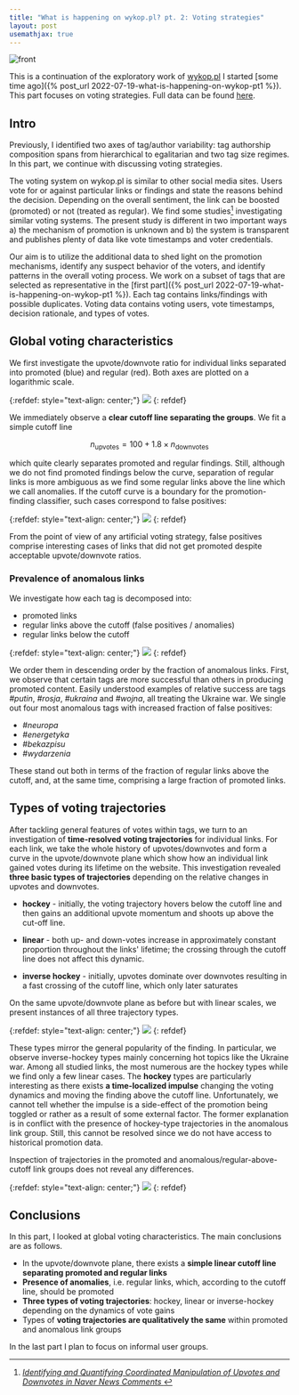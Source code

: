 ```yaml
---
title: "What is happening on wykop.pl? pt. 2: Voting strategies"
layout: post
usemathjax: true
---
```


![front](/assets/posts/2022-09-27/front2.png)

This is a continuation of the exploratory work of <a href="http://wykop.pl">wykop.pl</a> I started [some time ago]({% post_url 2022-07-19-what-is-happening-on-wykop-pt1 %}). This part focuses on voting strategies. Full data can be found <a href="https://www.kaggle.com/datasets/grelade/wykop-data-2022">here</a>.



## Intro

Previously, I identified two axes of tag/author variability: tag authorship composition spans from hierarchical to egalitarian and two tag size regimes. In this part, we continue with discussing voting strategies.

The voting system on wykop.pl is similar to other social media sites. Users vote for or against particular links or findings and state the reasons behind the decision. Depending on the overall sentiment, the link can be boosted (promoted) or not (treated as regular). We find some studies[^1] investigating similar voting systems. The present study is different in two important ways a) the mechanism of promotion is unknown and b) the system is transparent and publishes plenty of data like vote timestamps and voter credentials.

Our aim is to utilize the additional data to shed light on the promotion mechanisms, identify any suspect behavior of the voters, and identify patterns in the overall voting process. We work on a subset of tags that are selected as representative in the [first part]({% post_url 2022-07-19-what-is-happening-on-wykop-pt1 %}). Each tag contains links/findings with possible duplicates. Voting data contains voting users, vote timestamps, decision rationale, and types of votes.


<!-- Previously I identified two axes of tag/author variability: tag authorship composition spans from hierarchical to egalitarian and two tag sizes. In this part, we continue with discussing the structure of votes.

The voting system on **wykop.pl** is similar to other socially-driven aggregation sites. Users vote for or against particular links and state the reasons behind the decision. Depending on the overall sentiment, the link can be boosted (promoted) or demoted (treated as regular). We find some studies[^1] which investigate similar voting systems. Our investigation is different in two important ways a) the mechanism of promotion is unknown and b) the system contains plenty of publicly available data like timestamps and voter credentials.

Our aim is to leverage this additional data and shed light on the promotion mechanisms, identify any suspect behavior of the voters and gather general information about the voting process. We work on a subset of tags singled out as representative in the [first part]({% post_url 2022-07-19-what-is-happening-on-wykop-pt1 %}). Each tag contains links/findings with possible duplicates. Voting structure contains authors, timestamps, reasons and type of vote. -->

## Global voting characteristics

We first investigate the upvote/downvote ratio for individual links separated into promoted (blue) and regular (red). Both axes are plotted on a logarithmic scale.

{:refdef: style="text-align: center;"}
![](/assets/posts/2022-09-27/fig0.png)
{: refdef}

We immediately observe a **clear cutoff line separating the groups**. We fit a simple cutoff line

<!-- $$ n_\text{upvotes} = \exp (0.05 \log(n_\text{downvotes})^2 + 4.5) $$ -->

$$ n_\text{upvotes} = 100 + 1.8 \times n_\text{downvotes} $$

which quite clearly separates promoted and regular findings. Still, although we do not find promoted findings below the curve, separation of regular links is more ambiguous as we find some regular links above the line which we call anomalies. If the cutoff curve is a boundary for the promotion-finding classifier, such cases correspond to false positives:

{:refdef: style="text-align: center;"}
![](/assets/posts/2022-09-27/fig1.png)
{: refdef}

From the point of view of any artificial voting strategy, false positives comprise interesting cases of links that did not get promoted despite acceptable upvote/downvote ratios.

### Prevalence of anomalous links

We investigate how each tag is decomposed into:

* promoted links
* regular links above the cutoff (false positives / anomalies)
* regular links below the cutoff

{:refdef: style="text-align: center;"}
![](/assets/posts/2022-09-27/fig2.png)
{: refdef}

We order them in descending order by the fraction of anomalous links. First, we observe that certain tags are more successful than others in producing promoted content. Easily understood examples of relative success are tags *#putin*, *#rosja*, *#ukraina* and *#wojna*, all treating the Ukraine war. We single out four most anomalous tags with increased fraction of false positives:

<!-- We order them in descending order by the fraction of false-positive findings. Firstly, we observe that certain tags are more successful than others in producing promoted content. Easily understood examples are *#putin*, *#rosja* and *#wojna*, all treating a recent war. On the other hand, we have a curious tag *#polska* which has an especially high fraction of false positives which we treat as an outlier due to general character of the tag (i.e. users frequently add this general tag besides the main one). We single out four tags on the left side with somewhat increased fraction of false positives: -->

- *#neuropa*
- *#energetyka*
- *#bekazpisu*
- *#wydarzenia*

These stand out both in terms of the fraction of regular links above the cutoff, and, at the same time, comprising a large fraction of promoted links.
<!-- These stand out both in terms of the fraction of regular links above the cutoff while, at the same time, comprising a large fraction of promoted links. -->
<!-- We hypothesize the false positives to be residual effects of failed upvoting campaigns resulting in not-promoted links. -->

## Types of voting trajectories

After tackling general features of votes within tags, we turn to an investigation of **time-resolved voting trajectories** for individual links. For each link, we take the whole history of upvotes/downvotes and form a curve in the upvote/downvote plane which show how an individual link gained votes during its lifetime on the website. This investigation revealed **three basic types of trajectories** depending on the relative changes in upvotes and downvotes.

<!-- We turn to investigation of time-resolved voting trajectories for single links. Based on the global upvote/downvote ratios shown above, the links themselves are divided into three groups depending on their position on the upvote/downvote plane:
* promoted
* regular above cutoff (false positives or anomalies)
* regular below cutoff -->

<!-- Each link has its own voting trajectory, we identify three basic types
* hockey - voting trajectory hovers at first below the cutoff line and then gains a sudden momentum and shoots up above the cutoff line
* linear - both types of votes increase in approximately constant proportion independent of the overall popularity of the finding and whether it crosses the cutoff line

* inverse hockey - voting trajectory has high momentum from the beginning and only later saturates -->

* **hockey** - initially, the voting trajectory hovers below the cutoff line and then gains an additional upvote momentum and shoots up above the cut-off line.

* **linear** - both up- and down-votes increase in approximately constant proportion throughout the links' lifetime; the crossing through the cutoff line does not affect this dynamic.

* **inverse hockey** - initially, upvotes dominate over downvotes resulting in a fast crossing of the cutoff line, which only later saturates

On the same upvote/downvote plane as before but with linear scales, we present instances of all three trajectory types.

{:refdef: style="text-align: center;"}
![](/assets/posts/2022-09-27/fig4.png)
{: refdef}

These types mirror the general popularity of the finding. In particular, we observe inverse-hockey types mainly concerning hot topics like the Ukraine war. Among all studied links, the most numerous are the hockey types while we find only a few linear cases. The **hockey** types are particularly interesting as there exists **a time-localized impulse** changing the voting dynamics and moving the finding above the cutoff line. Unfortunately, we cannot tell whether the impulse is a side-effect of the promotion being toggled or rather as a result of some external factor. The former explanation is in conflict with the presence of hockey-type trajectories in the anomalous link group. Still, this cannot be resolved since we do not have access to historical promotion data.

<!-- These types represent the overall popularity of the finding. In particular, we observe inverse-hockey types in hot topics like the ukraine war. The most probable is the hockey type with few linear cases which show constant popularity upon growth. The hockey types are particularly interesting as there exist an impulse changing the voting dynamics and moving the finding above the cutoff line. Unfortunately we cannot tell whether this impulse is the side-effect of the promotion or rather as a result of an organized action. The former explanation is in contradiction with the presence of hockey-type trajectories in the regular-above-line link group. Still, this cannot be resolved since we do not have access to historical data on promotions.  -->

<!-- In general, the regular-above-line case contains similar types of trajectories, we cannot make a distinction based on the trajectories: -->

Inspection of trajectories in the promoted and anomalous/regular-above-cutoff link groups does not reveal any differences.

{:refdef: style="text-align: center;"}
![](/assets/posts/2022-09-27/fig5.png)
{: refdef}

<!--

In the plot above we show instances of major trajectory classes:
- publication time peak, which comprise of a single peak of upvotes around the publication time. Typically it is localized.
- late-time peak, which shows up later on in the vote evolution. It might be an indicator of a coordinated upvoting campaign.
- -->

## Conclusions

In this part, I looked at global voting characteristics. The main conclusions are as follows.

- In the upvote/downvote plane, there exists a **simple linear cutoff line separating promoted and regular links**
- **Presence of anomalies**, i.e. regular links, which, according to the cutoff line, should be promoted
- **Three types of voting trajectories**: hockey, linear or inverse-hockey depending on the dynamics of vote gains
- Types of **voting trajectories are qualitatively the same** within promoted and anomalous link groups

In the last part I plan to focus on informal user groups.

<!-- In this part, I looked at global voting characteristics. Main conclusions are

- In the upvote/downvote plane, I identified a simple **linear cutoff line** separating promoted and regular links**
- Presence of **anomalies** i.e. regular links which, according to the cutoff line, should be promoted
- Types of voting strategies are **hockey, linear or inverse-hockey** depending on how they gain votes
- Considering promoted and regular-above-cutoff link groups, **no differences in voting trajectories** were found

In the last part I plan to focus on informal user groups. -->

[^1]: *[ Identifying and Quantifying Coordinated Manipulation of Upvotes and Downvotes in Naver News Comments ](https://ojs.aaai.org/index.php/ICWSM/article/view/7301)*

